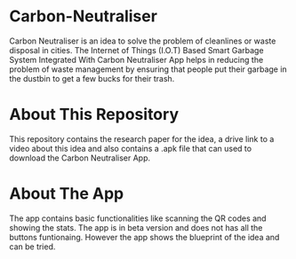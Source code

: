 # Carbon-Neutraliser
Carbon Neutraliser is an idea to solve the problem of cleanlines or waste disposal in cities. The Internet of Things (I.O.T) Based Smart Garbage System Integrated With Carbon Neutraliser App helps in reducing the problem of waste management by ensuring that people put their garbage in the dustbin to get a few bucks for their trash. 

# About This Repository
This repository contains the research paper for the idea, a drive link to a video about this idea and also contains a .apk file that can used to download the Carbon Neutraliser App.

# About The App
The app contains basic functionalities like scanning the QR codes and showing the stats. The app is in beta version and does not has all the buttons funtionaing.  However the app shows the blueprint of the idea and can be tried.
